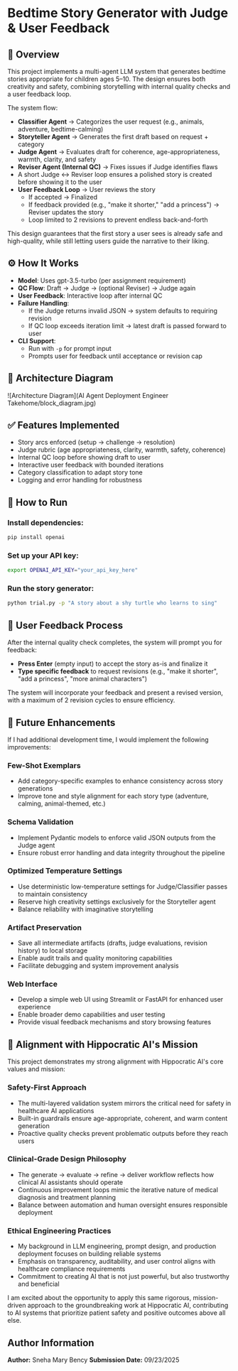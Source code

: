 # Bedtime Story Generator with Judge & User Feedback

## 📌 Overview
This project implements a multi-agent LLM system that generates bedtime stories appropriate for children ages 5–10. The design ensures both creativity and safety, combining storytelling with internal quality checks and a user feedback loop.

The system flow:
- **Classifier Agent** → Categorizes the user request (e.g., animals, adventure, bedtime-calming)
- **Storyteller Agent** → Generates the first draft based on request + category
- **Judge Agent** → Evaluates draft for coherence, age-appropriateness, warmth, clarity, and safety
- **Reviser Agent (Internal QC)** → Fixes issues if Judge identifies flaws
- A short Judge ↔ Reviser loop ensures a polished story is created before showing it to the user
- **User Feedback Loop** → User reviews the story
  - If accepted → Finalized
  - If feedback provided (e.g., "make it shorter," "add a princess") → Reviser updates the story
  - Loop limited to 2 revisions to prevent endless back-and-forth

This design guarantees that the first story a user sees is already safe and high-quality, while still letting users guide the narrative to their liking.

## ⚙️ How It Works
- **Model**: Uses gpt-3.5-turbo (per assignment requirement)
- **QC Flow**: Draft → Judge → (optional Reviser) → Judge again
- **User Feedback**: Interactive loop after internal QC
- **Failure Handling**:
  - If the Judge returns invalid JSON → system defaults to requiring revision
  - If QC loop exceeds iteration limit → latest draft is passed forward to user
- **CLI Support**:
  - Run with `-p` for prompt input
  - Prompts user for feedback until acceptance or revision cap

## 🧩 Architecture Diagram
![Architecture Diagram](AI Agent Deployment Engineer Takehome/block_diagram.jpg)

## ✅ Features Implemented
- Story arcs enforced (setup → challenge → resolution)
- Judge rubric (age appropriateness, clarity, warmth, safety, coherence)
- Internal QC loop before showing draft to user
- Interactive user feedback with bounded iterations
- Category classification to adapt story tone
- Logging and error handling for robustness

## 🚀 How to Run

### Install dependencies:
```bash
pip install openai
```
### Set up your API key:
```bash
export OPENAI_API_KEY="your_api_key_here"
```
### Run the story generator:
```bash
python trial.py -p "A story about a shy turtle who learns to sing"
```
## 💬 User Feedback Process

After the internal quality check completes, the system will prompt you for feedback:

- **Press Enter** (empty input) to accept the story as-is and finalize it
- **Type specific feedback** to request revisions (e.g., "make it shorter", "add a princess", "more animal characters")

The system will incorporate your feedback and present a revised version, with a maximum of 2 revision cycles to ensure efficiency.

## 🔮 Future Enhancements

If I had additional development time, I would implement the following improvements:

### **Few-Shot Exemplars**
- Add category-specific examples to enhance consistency across story generations
- Improve tone and style alignment for each story type (adventure, calming, animal-themed, etc.)

### **Schema Validation**
- Implement Pydantic models to enforce valid JSON outputs from the Judge agent
- Ensure robust error handling and data integrity throughout the pipeline

### **Optimized Temperature Settings**
- Use deterministic low-temperature settings for Judge/Classifier passes to maintain consistency
- Reserve high creativity settings exclusively for the Storyteller agent
- Balance reliability with imaginative storytelling

### **Artifact Preservation**
- Save all intermediate artifacts (drafts, judge evaluations, revision history) to local storage
- Enable audit trails and quality monitoring capabilities
- Facilitate debugging and system improvement analysis

### **Web Interface**
- Develop a simple web UI using Streamlit or FastAPI for enhanced user experience
- Enable broader demo capabilities and user testing
- Provide visual feedback mechanisms and story browsing features

## 🎯 Alignment with Hippocratic AI's Mission

This project demonstrates my strong alignment with Hippocratic AI's core values and mission:

### **Safety-First Approach**
- The multi-layered validation system mirrors the critical need for safety in healthcare AI applications
- Built-in guardrails ensure age-appropriate, coherent, and warm content generation
- Proactive quality checks prevent problematic outputs before they reach users

### **Clinical-Grade Design Philosophy**
- The generate → evaluate → refine → deliver workflow reflects how clinical AI assistants should operate
- Continuous improvement loops mimic the iterative nature of medical diagnosis and treatment planning
- Balance between automation and human oversight ensures responsible deployment

### **Ethical Engineering Practices**
- My background in LLM engineering, prompt design, and production deployment focuses on building reliable systems
- Emphasis on transparency, auditability, and user control aligns with healthcare compliance requirements
- Commitment to creating AI that is not just powerful, but also trustworthy and beneficial

I am excited about the opportunity to apply this same rigorous, mission-driven approach to the groundbreaking work at Hippocratic AI, contributing to AI systems that prioritize patient safety and positive outcomes above all else.

## Author Information

**Author:** Sneha Mary Bency
**Submission Date:** 09/23/2025
